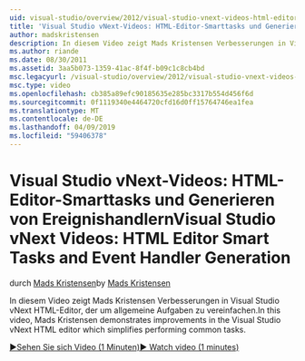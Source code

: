 ```yaml
---
uid: visual-studio/overview/2012/visual-studio-vnext-videos-html-editor-smart-tasks-and-event-handler-generation
title: 'Visual Studio vNext-Videos: HTML-Editor-Smarttasks und Generieren von Ereignishandlern | Microsoft-Dokumentation'
author: madskristensen
description: In diesem Video zeigt Mads Kristensen Verbesserungen in Visual Studio vNext HTML-Editor, der um allgemeine Aufgaben zu vereinfachen.
ms.author: riande
ms.date: 08/30/2011
ms.assetid: 3aa5b073-1359-41ac-8f4f-b09c1c8cb4bd
msc.legacyurl: /visual-studio/overview/2012/visual-studio-vnext-videos-html-editor-smart-tasks-and-event-handler-generation
msc.type: video
ms.openlocfilehash: cb385a89efc90185635e285bc3317b554d456f6d
ms.sourcegitcommit: 0f1119340e4464720cfd16d0ff15764746ea1fea
ms.translationtype: MT
ms.contentlocale: de-DE
ms.lasthandoff: 04/09/2019
ms.locfileid: "59406378"
---
```

# <a name="visual-studio-vnext-videos-html-editor-smart-tasks-and-event-handler-generation"></a><span data-ttu-id="4d606-103">Visual Studio vNext-Videos: HTML-Editor-Smarttasks und Generieren von Ereignishandlern</span><span class="sxs-lookup"><span data-stu-id="4d606-103">Visual Studio vNext Videos: HTML Editor Smart Tasks and Event Handler Generation</span></span>

<span data-ttu-id="4d606-104">durch [Mads Kristensen](https://github.com/madskristensen)</span><span class="sxs-lookup"><span data-stu-id="4d606-104">by [Mads Kristensen](https://github.com/madskristensen)</span></span>

<span data-ttu-id="4d606-105">In diesem Video zeigt Mads Kristensen Verbesserungen in Visual Studio vNext HTML-Editor, der um allgemeine Aufgaben zu vereinfachen.</span><span class="sxs-lookup"><span data-stu-id="4d606-105">In this video, Mads Kristensen demonstrates improvements in the Visual Studio vNext HTML editor which simplifies performing common tasks.</span></span>

[<span data-ttu-id="4d606-106">&#9654;Sehen Sie sich Video (1 Minuten)</span><span class="sxs-lookup"><span data-stu-id="4d606-106">&#9654; Watch video (1 minutes)</span></span>](https://channel9.msdn.com/Blogs/ASP-NET-Site-Videos/visual-studio-vnext-videos-html-editor-smart-tasks-and-event-handler-generation)
